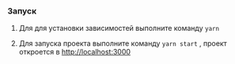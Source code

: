### Запуск

1. Для для установки зависимостей выполните команду
``
yarn
``

2. Для запуска проекта выполните команду
``
yarn start
``
, проект откроется в  [http://localhost:3000](http://localhost:3000) 
